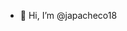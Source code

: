 - 👋 Hi, I’m @japacheco18

<!---
japacheco18/japacheco18 is a ✨ special ✨ repository because its `README.md` (this file) appears on your GitHub profile.
You can click the Preview link to take a look at your changes.
--->
